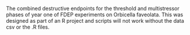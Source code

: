 The combined destructive endpoints for the threshold and multistressor phases of year one of FDEP experiments on Orbicella faveolata. This was designed as part of an R project and scripts will not work without the data csv or the .R files.
